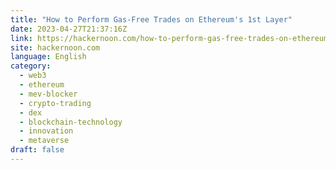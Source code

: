 ```yaml
---
title: "How to Perform Gas-Free Trades on Ethereum's 1st Layer"
date: 2023-04-27T21:37:16Z
link: https://hackernoon.com/how-to-perform-gas-free-trades-on-ethereums-1st-layer?source=rss&utm_medium=RSS&utm_source=news.12bit.vn
site: hackernoon.com
language: English
category:
  - web3
  - ethereum
  - mev-blocker
  - crypto-trading
  - dex
  - blockchain-technology
  - innovation
  - metaverse
draft: false
---
```

